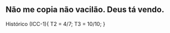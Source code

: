 Não me copia não vacilão. Deus tá vendo.
-------------------------
Histórico (ICC-1){
T2 = 4/7;
T3 = 10/10;
}
